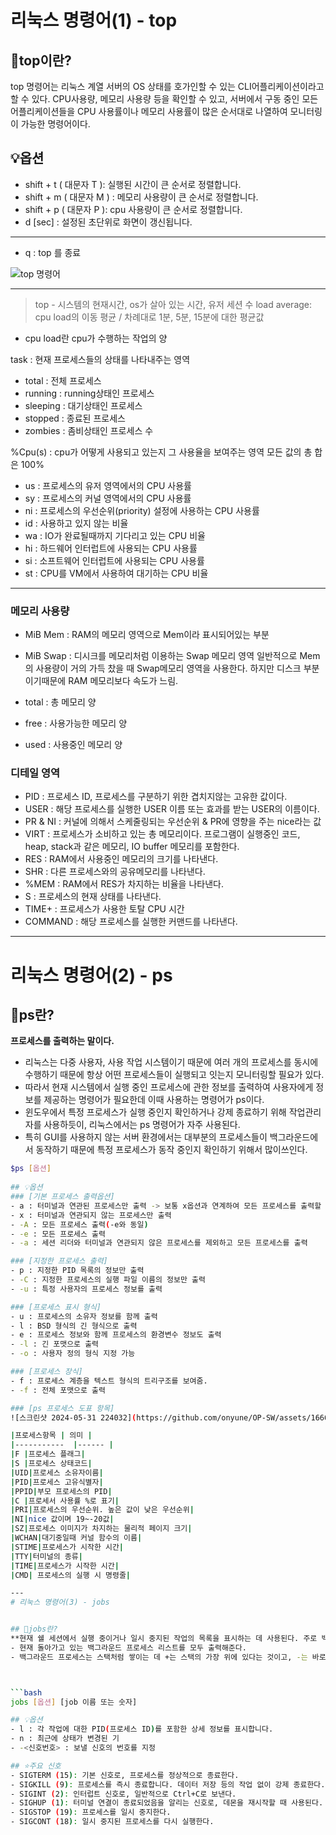 # 리눅스 명령어(1) - top


## 📌top이란?
top 명령어는 리눅스 계열 서버의 OS 상태를 호가인할 수 있는 CLI어플리케이션이라고 할 수 있다.
CPU사용량, 메모리 사용량 등을 확인할 수 있고, 서버에서 구동 중인 모든 어플리케이션들을 CPU 사용률이나 메모리 사용률이 많은 순서대로 나열하여 모니터링이 가능한 명령어이다.

## 💡옵션
- shift + t ( 대문자 T ): 실행된 시간이 큰 순서로 정렬합니다.
- shift + m ( 대문자 M ) : 메모리 사용량이 큰 순서로 정렬합니다.
- shift + p ( 대문자 P ): cpu 사용량이 큰 순서로 정렬합니다.
- d [sec] : 설정된 초단위로 화면이 갱신됩니다.
---
- q : top 를 종료


![top 명령어](https://github.com/onyune/OP-SW/assets/166621162/50e3aac7-581a-4c38-8bdd-a74bc6141c0f)

---
>top - 시스템의 현재시간, os가 살아 있는 시간, 유저 세션 수
>load average: cpu load의 이동 평균 / 차례대로 1분, 5분, 15분에 대한 평균값
* cpu load란 cpu가 수행하는 작업의 양

task : 현재 프로세스들의 상태를 나타내주는 영역

- total : 전체 프로세스
- running : running상태인 프로세스
- sleeping : 대기상태인 프로세스
- stopped : 종료된 프로세스
- zombies : 좀비상태인 프로세스 수

%Cpu(s) : cpu가 어떻게 사용되고 있는지 그 사용율을 보여주는 영역
모든 값의 총 합은 100% 

- us : 프로세스의 유저 영역에서의 CPU 사용률
- sy : 프로세스의 커널 영역에서의 CPU 사용률
- ni : 프로세스의 우선순위(priority) 설정에 사용하는 CPU 사용률
- id : 사용하고 있지 않는 비율
- wa : IO가 완료될때까지 기다리고 있는 CPU 비율
- hi : 하드웨어 인터럽트에 사용되는 CPU 사용률
- si : 소프트웨어 인터럽트에 사용되는 CPU 사용률
- st : CPU를 VM에서 사용하여 대기하는 CPU 비율

---
### 메모리 사용량

- MiB Mem : RAM의 메모리 영역으로 Mem이라 표시되어있는 부분
- MiB Swap : 디시크를 메모리처럼 이용하는 Swap 메모리 영역
일반적으로 Mem의 사용량이 거의 가득 찼을 때 Swap메모리 영역을 사용한다. 
하지만 디스크 부분이기때문에 RAM 메모리보다 속도가 느림.

- total : 총 메모리 양
- free : 사용가능한 메모리 양
- used : 사용중인 메모리 양

### 디테일 영역
- PID : 프로세스 ID, 프로세스를 구분하기 위한 겹치지않는 고유한 값이다.
- USER : 해당 프로세스를 실행한 USER 이름 또는 효과를 받는 USER의 이름이다.
- PR & NI : 커널에 의해서 스케줄링되는 우선순위 & PR에 영향을 주는 nice라는 값
- VIRT : 프로세스가 소비하고 있는 총 메모리이다. 프로그램이 실행중인 코드, heap, stack과 같은 메모리, IO buffer 메모리를 포함한다.
- RES : RAM에서 사용중인 메모리의 크기를 나타낸다.
- SHR : 다른 프로세스와의 공유메모리를 나타낸다.
- %MEM : RAM에서 RES가 차지하는 비율을 나타낸다.
- S : 프로세스의 현재 상태를 나타낸다.
- TIME+ : 프로세스가 사용한 토탈 CPU 시간
- COMMAND : 해당 프로세스를 실행한 커맨드를 나타낸다.

---
# 리눅스 명령어(2) - ps


## 📌ps란?
**프로세스를 출력하는 말이다.**
- 리눅스는 다중 사용자, 사용 작업 시스템이기 때문에 여러 개의 프로세스를 동시에 수행하기 때문에 항상 어떤 프로세스들이 실행되고 잇는지 모니터링할 필요가 있다.
- 따라서 현재 시스템에서 실행 중인 프로세스에 관한 정보를 출력하여 사용자에게 정보를 제공하는 명령어가 필요한데 이때 사용하는 명령어가 ps이다.
- 윈도우에서 특정 프로세스가 실행 중인지 확인하거나 강제 종료하기 위해 작업관리자를 사용하듯이, 리눅스에서는 ps 명령어가 자주 사용된다.
- 특히 GUI를 사용하지 않는 서버 환경에서는 대부분의 프로세스들이 백그라운드에서 동작하기 때문에 특정 프로세스가 동작 중인지 확인하기 위해서 많이쓰인다.


```bash
$ps [옵션]
 
## 💡옵션
### [기본 프로세스 출력옵션]
- a : 터미널과 연관된 프로세스만 출력 -> 보통 x옵션과 연계하여 모든 프로세스를 출력할 때 사
- x : 터미널과 연관되지 않는 프로세스만 출력
- -A : 모든 프로세스 출력(-e와 동일)
- -e : 모든 프로세스 출력
- -a : 세션 리더와 터미널과 연관되지 않은 프로세스를 제외하고 모든 프로세스를 출력

### [지정한 프로세스 출력]
- p : 지정한 PID 목록의 정보만 출력
- -C : 지정한 프로세스의 실행 파일 이름의 정보만 출력
- -u : 특정 사용자의 프로세스 정보를 출력

### [프로세스 표시 형식]
- u : 프로세스의 소유자 정보를 함께 출력
- l : BSD 형식의 긴 형식으로 출력
- e : 프로세스 정보와 함께 프로세스의 환경변수 정보도 출력
- -l : 긴 포맷으로 출력
- -o : 사용자 정의 형식 지정 가능

### [프로세스 장식]
- f : 프로세스 계층을 텍스트 형식의 트리구조를 보여줌.
- -f : 전체 포맷으로 출력

### [ps 프로세스 도표 항목]
![스크린샷 2024-05-31 224032](https://github.com/onyune/OP-SW/assets/166621162/a3d132c6-64e7-423e-808b-30c78ceb908f)

|프로세스항목 | 의미 |
|-----------  |------ |
|F |프로세스 플래그|
|S |프로세스 상태코드|
|UID|프로세스 소유자이름|
|PID|프로세스 고유식별자|
|PPID|부모 프로세스의 PID|
|C |프로세서 사용률 %로 표기|
|PRI|프로세스의 우선순위. 높은 값이 낮은 우선순위|
|NI|nice 값이며 19~-20값|
|SZ|프로세스 이미지가 차지하는 물리적 페이지 크기|
|WCHAN|대기중일때 커널 함수의 이름|
|STIME|프로세스가 시작한 시간|
|TTY|터미널의 종류|
|TIME|프로세스가 시작한 시간|
|CMD| 프로세스의 실행 시 명령줄|

---
# 리눅스 명령어(3) - jobs


## 📌jobs란?
**현재 쉘 세션에서 실행 중이거나 일시 중지된 작업의 목록을 표시하는 데 사용된다. 주로 백그라운드 및 중지된 작업을 모니터링하고 관리할 때 유용하다.**
- 현재 돌아가고 있는 백그라운드 프로세스 리스트를 모두 출력해준다.
- 백그라운드 프로세스는 스택처럼 쌓이는 데 +는 스택의 가장 위에 있다는 것이고, -는 바로 그 다음 밑에 있다는 것이다.



```bash
jobs [옵션] [job 이름 또는 숫자]

## 💡옵션
- l : 각 작업에 대한 PID(프로세스 ID)를 포함한 상세 정보를 표시합니다.
- n : 최근에 상태가 변경된 기
- -<신호번호> : 보낼 신호의 번호를 지정

## ⭐주요 신호
- SIGTERM (15): 기본 신호로, 프로세스를 정상적으로 종료한다.
- SIGKILL (9): 프로세스를 즉시 종료합니다. 데이터 저장 등의 작업 없이 강제 종료한다.
- SIGINT (2): 인터럽트 신호로, 일반적으로 Ctrl+C로 보낸다.
- SIGHUP (1): 터미널 연결이 종료되었음을 알리는 신호로, 데몬을 재시작할 때 사용된다.
- SIGSTOP (19): 프로세스를 일시 중지한다.
- SIGCONT (18): 일시 중지된 프로세스를 다시 실행한다.
